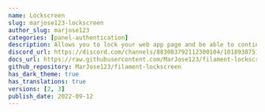 ```yaml
---
name: Lockscreen
slug: marjose123-lockscreen
author_slug: marjose123
categories: [panel-authentication]
description: Allows you to lock your web app page and be able to continue working after re-login, the same with your computer/laptop.
discord_url: https://discord.com/channels/883083792112300104/1018938751759691827
docs_url: https://raw.githubusercontent.com/MarJose123/filament-lockscreen/1.x/README.md
github_repository: MarJose123/filament-lockscreen
has_dark_theme: true
has_translations: true
versions: [2, 3]
publish_date: 2022-09-12
---
```

